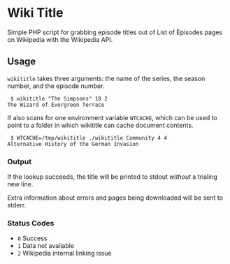 # Wiki Title

Simple PHP script for grabbing episode titles out of List of <Series> Episodes
pages on Wikipedia with the Wikipedia API.

## Usage


`wikititle` takes three arguments: the name of the series, the season number,
and the episode number.

```
 $ wikititle "The Simpsons" 10 2
The Wizard of Evergreen Terrace
```

If also scans for one environment variable `WTCACHE`, which can be used to point
to a folder in which wikititle can cache document contents.

```
 $ WTCACHE=/tmp/wikititle ./wikititle Community 4 4
Alternative History of the German Invasion
```

### Output

If the lookup succeeds, the title will be printed to stdout *without* a trialing
new line.

Extra information about errors and pages being downloaded will be sent to stderr.

### Status Codes

- `0` Success
- `1` Data not available
- `2` Wikipedia internal linking issue
